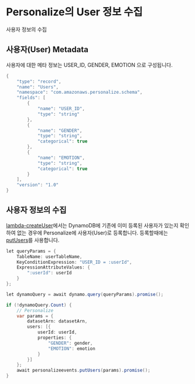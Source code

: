 # Personalize의 User 정보 수집

사용자 정보의 수집

## 사용자(User) Metadata

사용자에 대한 메타 정보는 USER_ID, GENDER, EMOTION 으로 구성됩니다. 

```java
{
    "type": "record",
    "name": "Users",
    "namespace": "com.amazonaws.personalize.schema",
    "fields": [
        {
            "name": "USER_ID",
            "type": "string"
        },
        {
            "name": "GENDER",
            "type": "string",
            "categorical": true
        },
        {
            "name": "EMOTION",
            "type": "string",
            "categorical": true
        }
    ],
    "version": "1.0"
}
```


## 사용자 정보의 수집

[lambda-createUser](./lambda-createUser/index.js)에서는 DynamoDB에 기존에 이미 등록된 사용자가 있는지 확인하여 없는 경우에 Personalize에 사용자(User)로 등록합니다. 등록할때에는 [putUsers](https://docs.aws.amazon.com/personalize/latest/dg/API_UBS_PutUsers.html)를 사용합니다. 

```java
let queryParams = {
    TableName: userTableName,
    KeyConditionExpression: "USER_ID = :userId",
    ExpressionAttributeValues: {
        ":userId": userId
    }
};

let dynamoQuery = await dynamo.query(queryParams).promise();

if (!dynamoQuery.Count) {
    // Personalize
    var params = {
        datasetArn: datasetArn,
        users: [{
            userId: userId,
            properties: {
                "GENDER": gender,
                "EMOTION": emotion
            }
        }]
    };
    await personalizeevents.putUsers(params).promise();
}
```
